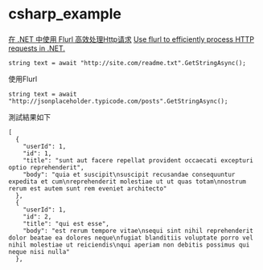 # csharp_example

###

[在 .NET 中使用 Flurl 高效处理Http请求][1]
[Use flurl to efficiently process HTTP requests in .NET.][2]

```
string text = await "http://site.com/readme.txt".GetStringAsync();
```


使用Flurl
```
string text = await "http://jsonplaceholder.typicode.com/posts".GetStringAsync();
```

測試結果如下
```
[
  {
    "userId": 1,
    "id": 1,
    "title": "sunt aut facere repellat provident occaecati excepturi optio reprehenderit",
    "body": "quia et suscipit\nsuscipit recusandae consequuntur expedita et cum\nreprehenderit molestiae ut ut quas totam\nnostrum rerum est autem sunt rem eveniet architecto"
  },
  {
    "userId": 1,
    "id": 2,
    "title": "qui est esse",
    "body": "est rerum tempore vitae\nsequi sint nihil reprehenderit dolor beatae ea dolores neque\nfugiat blanditiis voluptate porro vel nihil molestiae ut reiciendis\nqui aperiam non debitis possimus qui neque nisi nulla"
  },
```

[1]:https://www.1024sou.com/article/75699.html
[2]:https://www.programmerall.com/article/98562019717/
